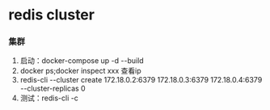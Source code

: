 # redis cluster

### 集群

1. 启动：docker-compose up -d --build
2. docker ps;docker inspect xxx 查看ip
3. redis-cli --cluster create 172.18.0.2:6379 172.18.0.3:6379 172.18.0.4:6379 --cluster-replicas 0
4. 测试：redis-cli -c

